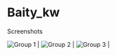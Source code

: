 # Baity_kw
Screenshots

 ![Group 1](https://user-images.githubusercontent.com/50178221/84967701-e5239c80-b114-11ea-9566-7bd7146f6b5f.png)  | ![Group 2](https://user-images.githubusercontent.com/50178221/84967712-ec4aaa80-b114-11ea-9846-f183896d75c9.png)  | ![Group 3](https://user-images.githubusercontent.com/50178221/84967728-f53b7c00-b114-11ea-9f29-d6eedb13ad11.png) |
